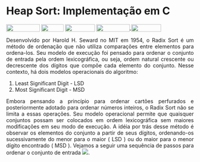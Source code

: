 # Heap Sort: Implementação em C

<div style="display: inline-block;">
<img align="center" height="20px" width="90px" src="https://img.shields.io/badge/Maintained%3F-yes-green.svg"/> 
<img align="center" height="20px" width="60px" src="https://img.shields.io/badge/C%2B%2B-00599C?style=for-the-badge&logo=c%2B%2B&logoColor=white"/> 
<img align="center" height="20px" width="80px" src="https://img.shields.io/badge/Made%20for-VSCode-1f425f.svg"/> 
<a href="https://github.com/mpiress/midpy/issues">
<img align="center" height="20px" width="90px" src="https://img.shields.io/badge/contributions-welcome-brightgreen.svg?style=flat"/>
<img align="center" height="20px" width="80px" src="https://badgen.net/badge/license/MIT/green"/>
</a> 
</div>

<p> </p>
<p> </p>

<p align="justify">
Desenvolvido por Harold H. Seward no MIT em 1954, o Radix Sort é um método de ordenação que não utiliza comparações entre elementos para ordena-los. Seu modelo de execução foi pensado para ordenar o conjunto de entrada pela ordem lexicográfica, ou seja, ordem natural crescente ou decrescente dos dígitos que compõe cada elemento do conjunto. Nesse contexto, há dois modelos operacionais do algoritmo:
</p>

1. Least Significant Digit - LSD
2. Most Significant Digit - MSD

<p align="justify">
Embora pensando a princípio para ordenar cartões perfurados e posteriormente adotado para ordenar números inteiros, o Radix Sort não se limita a essas operações. Seu modelo operacional permite que quaisquer conjuntos possam ser colocados em ordem lexicográfica sem maiores modificações em seu modo de execução. A idéia por trás desse método é observar os elementos do conjunto a partir de seus dígitos, ordenando-os sucessivamente do menor para o maior ( LSD ) ou do maior para o menor dígito encontrado ( MSD ). Vejamos a seguir uma sequência de passos para ordenar o conjunto de entrada <img src="https://render.githubusercontent.com/render/math?math={\left 123, 142, 087, 263, 233, 014, 132 \right}">. 
</p>